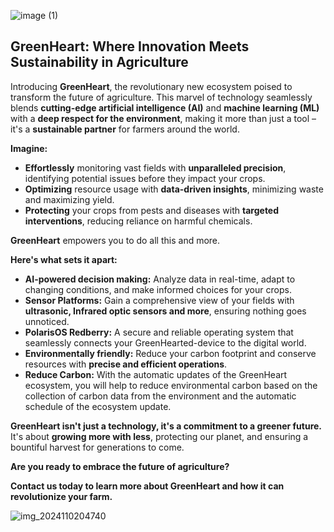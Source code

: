 ![image (1)](https://github.com/user-attachments/assets/3b9d152a-c90b-4742-8ac3-16dbcb5e9a59)


## GreenHeart: Where Innovation Meets Sustainability in Agriculture

Introducing **GreenHeart**, the revolutionary new ecosystem poised to transform the future of agriculture. This marvel of technology seamlessly blends **cutting-edge artificial intelligence (AI)** and **machine learning (ML)** with a **deep respect for the environment**, making it more than just a tool – it's a **sustainable partner** for farmers around the world.

**Imagine:**

* **Effortlessly** monitoring vast fields with **unparalleled precision**, identifying potential issues before they impact your crops.
* **Optimizing** resource usage with **data-driven insights**, minimizing waste and maximizing yield.
* **Protecting** your crops from pests and diseases with **targeted interventions**, reducing reliance on harmful chemicals.

**GreenHeart** empowers you to do all this and more. 

**Here's what sets it apart:**

* **AI-powered decision making:** Analyze data in real-time, adapt to changing conditions, and make informed choices for your crops.
* **Sensor Platforms:** Gain a comprehensive view of your fields with **ultrasonic, Infrared optic sensors and more**, ensuring nothing goes unnoticed.
* **PolarisOS Redberry:** A secure and reliable operating system that seamlessly connects your GreenHearted-device to the digital world.
* **Environmentally friendly:** Reduce your carbon footprint and conserve resources with **precise and efficient operations**.
* **Reduce Carbon:** With the automatic updates of the GreenHeart ecosystem, you will help to reduce environmental carbon based on the collection of carbon data from the environment and the automatic schedule of the ecosystem update.

**GreenHeart isn't just a technology, it's a commitment to a greener future.** It's about **growing more with less**, protecting our planet, and ensuring a bountiful harvest for generations to come.

**Are you ready to embrace the future of agriculture?**

**Contact us today to learn more about GreenHeart and how it can revolutionize your farm.**

![img_2024110204740](https://github.com/VaysiDevelopmentCenter/HorizonGreenHeart/assets/151166631/bc867c22-c331-471e-a1b1-b2904b2cfd4a)

